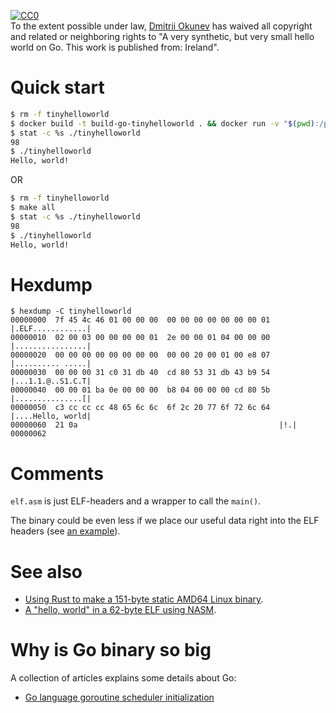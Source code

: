 <p xmlns:dct="http://purl.org/dc/terms/" xmlns:vcard="http://www.w3.org/2001/vcard-rdf/3.0#">
  <a rel="license"
     href="http://creativecommons.org/publicdomain/zero/1.0/">
    <img src="http://i.creativecommons.org/p/zero/1.0/88x31.png" style="border-style: none;" alt="CC0" />
  </a>
  <br />
  To the extent possible under law,
  <a rel="dct:publisher"
     href="https://github.com/xaionaro/">
    <span property="dct:title">Dmitrii Okunev</span></a>
  has waived all copyright and related or neighboring rights to
  "<span property="dct:title">A very synthetic, but very small hello world on Go</span>.
This work is published from:
<span property="vcard:Country" datatype="dct:ISO3166"
      content="IE" about="https://github.com/xaionaro-go/tinyhelloworld">
  Ireland</span>".
</p>

# Quick start

```sh
$ rm -f tinyhelloworld
$ docker build -t build-go-tinyhelloworld . && docker run -v "$(pwd):/project" build-go-tinyhelloworld
$ stat -c %s ./tinyhelloworld
98
$ ./tinyhelloworld
Hello, world!
```

OR

```sh
$ rm -f tinyhelloworld
$ make all
$ stat -c %s ./tinyhelloworld
98
$ ./tinyhelloworld
Hello, world!
```

# Hexdump
``````
$ hexdump -C tinyhelloworld 
00000000  7f 45 4c 46 01 00 00 00  00 00 00 00 00 00 00 01  |.ELF............|
00000010  02 00 03 00 00 00 00 01  2e 00 00 01 04 00 00 00  |................|
00000020  00 00 00 00 00 00 00 00  00 00 20 00 01 00 e8 07  |.......... .....|
00000030  00 00 00 31 c0 31 db 40  cd 80 53 31 db 43 b9 54  |...1.1.@..S1.C.T|
00000040  00 00 01 ba 0e 00 00 00  b8 04 00 00 00 cd 80 5b  |...............[|
00000050  c3 cc cc cc 48 65 6c 6c  6f 2c 20 77 6f 72 6c 64  |....Hello, world|
00000060  21 0a                                             |!.|
00000062
``````

# Comments

`elf.asm` is just ELF-headers and a wrapper to call the `main()`.

The binary could be even less if we place our useful data right into the ELF headers
(see [an example](http://www.muppetlabs.com/~breadbox/software/tiny/hello.asm.txt)).

# See also

* [Using Rust to make a 151-byte static AMD64 Linux binary](https://github.com/kmcallister/tiny-rust-demo).
* [A "hello, world" in a 62-byte ELF using NASM](http://www.muppetlabs.com/~breadbox/software/tiny/hello.asm.txt).

# Why is Go binary so big

A collection of articles explains some details about Go:
* [Go language goroutine scheduler initialization](https://cloud.tencent.com/developer/article/1450278)
